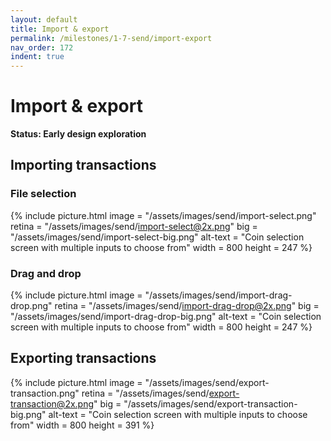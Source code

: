 ```yaml
---
layout: default
title: Import & export
permalink: /milestones/1-7-send/import-export
nav_order: 172
indent: true
---
```


# Import & export

**Status: Early design exploration**

## Importing transactions

### File selection

{% include picture.html
	image = "/assets/images/send/import-select.png"
	retina = "/assets/images/send/import-select@2x.png"
	big = "/assets/images/send/import-select-big.png"
	alt-text = "Coin selection screen with multiple inputs to choose from"
	width = 800
	height = 247
%}

### Drag and drop

{% include picture.html
	image = "/assets/images/send/import-drag-drop.png"
	retina = "/assets/images/send/import-drag-drop@2x.png"
	big = "/assets/images/send/import-drag-drop-big.png"
	alt-text = "Coin selection screen with multiple inputs to choose from"
	width = 800
	height = 247
%}

## Exporting transactions

{% include picture.html
	image = "/assets/images/send/export-transaction.png"
	retina = "/assets/images/send/export-transaction@2x.png"
	big = "/assets/images/send/export-transaction-big.png"
	alt-text = "Coin selection screen with multiple inputs to choose from"
	width = 800
	height = 391
%}